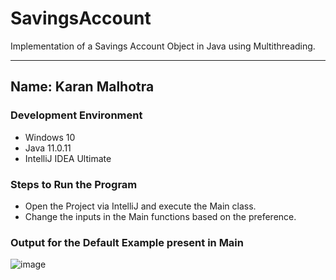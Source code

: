 # SavingsAccount
Implementation of a Savings Account Object in Java using Multithreading.

---
Name: Karan Malhotra
---

### Development Environment
+ Windows 10
+ Java 11.0.11
+ IntelliJ IDEA Ultimate

### Steps to Run the Program
+ Open the Project via IntelliJ and execute the Main class.
+ Change the inputs in the Main functions based on the preference.

### Output for the Default Example present in Main
![image](https://user-images.githubusercontent.com/22276682/141661754-3e51d899-dcf0-41ea-b9f2-d900245204ec.png)

